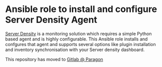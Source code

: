 Ansible role to install and configure Server Density Agent
==========================================================

[Server Density] is a monitoring solution which requires a simple Python based agent and is highly configurable. This Ansible role installs and confgures that agent and supports several options like plugin installation and inventory synchronisation with your Server density dashboard.

This repository has moved to [Gitlab @ Paragon]

[Server Density]: https://www.serverdensity.com
[Gitlab @ Paragon]: https://gitlab.paragon-es.de/ansible-roles/serverdensity
